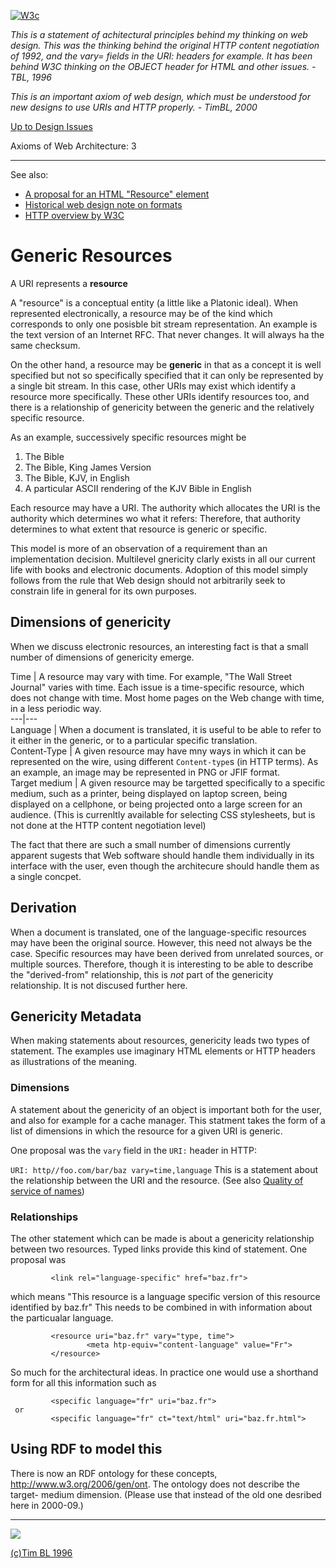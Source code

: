 [![W3c](https://www.w3.org/Icons/WWW/w3c_home.gif)](https://www.w3.org/TheProject.html)

_This is a statement of achitectural principles behind my thinking on web
design. This was the thinking behind the original HTTP content negotiation of
1992, and the vary= fields in the URI: headers for example. It has been behind
W3C thinking on the OBJECT header for HTML and other issues. \- TBL, 1996_

_This is an important axiom of web design, which must be understood for new
designs to use URIs and HTTP properly. - TimBL, 2000_

[Up to Design Issues](https://www.w3.org/DesignIssues/Overview.html)

Axioms of Web Architecture: 3

* * *

See also:

  * [A proposal for an HTML "Resource" element](https://www.w3.org/MarkUp/Resource/Specification)
  * [Historical web design note on formats](https://www.w3.org/DesignIssues/Formats.html)
  * [HTTP overview by W3C](https://www.w3.org/Protocols/)

#  Generic Resources

A URI represents a **resource**

A "resource" is a conceptual entity (a little like a Platonic ideal). When
represented electronically, a resource may be of the kind which corresponds to
only one posisble bit stream representation. An example is the text version of
an Internet RFC. That never changes. It will always ha the same checksum.

On the other hand, a resource may be **generic** in that as a concept it is
well specified but not so specifically specified that it can only be
represented by a single bit stream. In this case, other URIs may exist which
identify a resource more specifically. These other URIs identify resources
too, and there is a relationship of genericity between the generic and the
relatively specific resource.

As an example, successively specific resources might be

  1. The Bible 
  2. The Bible, King James Version 
  3. The Bible, KJV, in English 
  4. A particular ASCII rendering of the KJV Bible in English 

Each resource may have a URI. The authority which allocates the URI is the
authority which determines wo what it refers: Therefore, that authority
determines to what extent that resource is generic or specific.

This model is more of an observation of a requirement than an implementation
decision. Multilevel gnericity clarly exists in all our current life with
books and electronic documents. Adoption of this model simply follows from the
rule that Web design should not arbitrarily seek to constrain life in general
for its own purposes.

##  Dimensions of genericity

When we discuss electronic resources, an interesting fact is that a small
number of dimensions of genericity emerge.

Time  |  A resource may vary with time. For example, "The Wall Street Journal"
varies with time. Each issue is a time-specific resource, which does not
change with time. Most home pages on the Web change with time, in a less
periodic way.  
---|---  
Language  |  When a document is translated, it is useful to be able to refer
to it either in the generic, or to a particular specific translation.  
Content-Type  |  A given resource may have mny ways in which it can be
represented on the wire, using different `Content-type`s (in HTTP terms). As
an example, an image may be represented in PNG or JFIF format.  
Target medium  |  A given resource may be targetted specifically to a specific
medium, such as a printer, being displayed on laptop screen, being displayed
on a cellphone, or being projected onto a large screen for an audience. (This
is currenltly available for selecting CSS stylesheets, but is not done at the
HTTP content negotiation level)  
  
The fact that there are such a small number of dimensions currently apparent
sugests that Web software should handle them individually in its interface
with the user, even though the architecure should handle them as a single
concpet.

##  Derivation

When a document is translated, one of the language-specific resources may have
been the original source. However, this need not always be the case. Specific
resources may have been derived from unrelated sources, or multiple sources.
Therefore, though it is interesting to be able to describe the "derived-from"
relationship, this is _not_ part of the genericity relationship. It is not
discused further here.

##  Genericity Metadata

When making statements about resources, genericity leads two types of
statement. The examples use imaginary HTML elements or HTTP headers as
illustrations of the meaning.

###  Dimensions

A statement about the genericity of an object is important both for the user,
and also for example for a cache manager. This statment takes the form of a
list of dimensions in which the resource for a given URI is generic.

One proposal was the `vary` field in the `URI:` header in HTTP:

`URI: http//foo.com/bar/baz vary=time,language` This is a statement about the
relationship between the URI and the resource. (See also [Quality of service
of names](https://www.w3.org/DesignIssues/NameMyth.html#QoS))

###  Relationships

The other statement which can be made is about a genericity relationship
between two resources. Typed links provide this kind of statement. One
proposal was

    
    
     
             <link rel="language-specific" href="baz.fr">
     
     
    

which means "This resource is a language specific version of this resource
identified by baz.fr" This needs to be combined in with information about the
particualar language.

    
    
     
             <resource uri="baz.fr" vary="type, time">
                     <meta htp-equiv="content-language" value="Fr">
             </resource>
     
    

So much for the architectural ideas. In practice one would use a shorthand
form for all this information such as

    
    
             <specific language="fr" uri="baz.fr">
     or
             <specific language="fr" ct="text/html" uri="baz.fr.html">
    
    

##  Using RDF to model this

There is now an RDF ontology for these concepts,
<http://www.w3.org/2006/gen/ont>. The ontology does not describe the target-
medium dimension. (Please use that instead of the old one desribed here in
2000-09.)

* * *

[![](https://www.w3.org/Icons/WWW/w3c_48x48)](https://www.w3.org/)

[(c)Tim BL 1996](https://www.w3.org/People/Berners-Lee)

